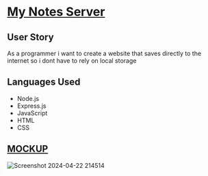 # <ins>My Notes Server<ins>

## User Story

As a programmer i want to create a website that saves directly to the internet so i dont have to rely on local storage

## Languages Used

- Node.js
- Express.js
- JavaScript
- HTML
- CSS

## <ins>MOCKUP<ins>
![Screenshot 2024-04-22 214514](https://github.com/CCUE96/Chris.Dev/assets/159393541/faa7e464-04d8-4b56-b7c0-eb106b1a5aac)

